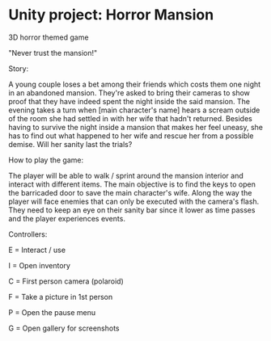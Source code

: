 # Unity project: Horror Mansion
3D horror themed game

"Never trust the mansion!"

Story:

A young couple loses a bet among their friends which costs them one night in an abandoned mansion. They're asked to bring their cameras to show proof that they have indeed spent the night inside the said mansion. The evening takes a turn when [main character's name] hears a scream outside of the room she had settled in with her wife that hadn't returned. Besides having to survive the night inside a mansion that makes her feel uneasy, she has to find out what happened to her wife and rescue her from a possible demise. Will her sanity last the trials?

How to play the game:

The player will be able to walk / sprint around the mansion interior and interact with different items. The main objective is to find the keys to open the barricaded door to save the main character's wife. Along the way the player will face enemies that can only be executed with the camera's flash. They need to keep an eye on their sanity bar since it lower as time passes and the player experiences events.

Controllers:

E = Interact / use

I = Open inventory

C = First person camera (polaroid)

F = Take a picture in 1st person

P = Open the pause menu

G = Open gallery for screenshots
